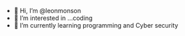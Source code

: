 - 👋 Hi, I’m @leonmonson
- 👀 I’m interested in ...coding
- 🌱 I’m currently learning programming and Cyber security 



<!---
leonmonson/leonmonson is a ✨ special ✨ repository because its `README.md` (this file) appears on your GitHub profile.
You can click the Preview link to take a look at your changes.
--->
